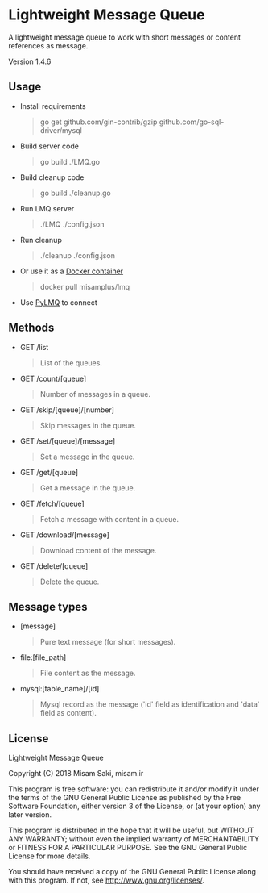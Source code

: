 # Lightweight Message Queue

A lightweight message queue to work with short messages or content references as message.

Version 1.4.6

## Usage
- Install requirements
    > go get github.com/gin-contrib/gzip github.com/go-sql-driver/mysql
- Build server code
    > go build ./LMQ.go
- Build cleanup code
    > go build ./cleanup.go
- Run LMQ server
    > ./LMQ ./config.json
- Run cleanup
    > ./cleanup ./config.json

* Or use it as a [Docker container](https://hub.docker.com/r/misamplus/lmq)
    > docker pull misamplus/lmq

* Use [PyLMQ](https://github.com/misamplus/PyLMQ) to connect

## Methods

- GET /list
    > List of the queues.

- GET /count/[queue]
	> Number of messages in a queue.

- GET /skip/[queue]/[number]
	> Skip messages in the queue.

- GET /set/[queue]/[message]
	> Set a message in the queue.

- GET /get/[queue]
	> Get a message in the queue.

- GET /fetch/[queue]
	> Fetch a message with content in a queue.

- GET /download/[message]
	> Download content of the message.

- GET /delete/[queue]
	> Delete the queue.

## Message types

- [message]
    > Pure text message (for short messages).

- file:[file_path]
	> File content as the message.

- mysql:[table_name]/[id]
	> Mysql record as the message ('id' field as identification and 'data' field as content).
	
## License

Lightweight Message Queue

Copyright (C) 2018  Misam Saki, misam.ir

This program is free software: you can redistribute it and/or modify
it under the terms of the GNU General Public License as published by
the Free Software Foundation, either version 3 of the License, or
(at your option) any later version.

This program is distributed in the hope that it will be useful,
but WITHOUT ANY WARRANTY; without even the implied warranty of
MERCHANTABILITY or FITNESS FOR A PARTICULAR PURPOSE.  See the
GNU General Public License for more details.

You should have received a copy of the GNU General Public License
along with this program.  If not, see <http://www.gnu.org/licenses/>.
